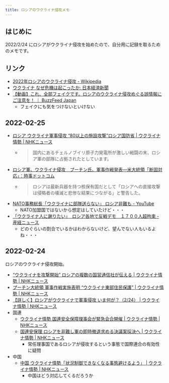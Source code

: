```yaml
---
title: ロシアのウクライナ侵攻メモ
---
```


## はじめに

2022/2/24 にロシアがウクライナ侵攻を始めたので、自分用に記録を取るためのメモです。

## リンク

- [2022年ロシアのウクライナ侵攻 - Wikipedia](https://ja.wikipedia.org/wiki/2022%E5%B9%B4%E3%83%AD%E3%82%B7%E3%82%A2%E3%81%AE%E3%82%A6%E3%82%AF%E3%83%A9%E3%82%A4%E3%83%8A%E4%BE%B5%E6%94%BB)
- [ウクライナ なぜ危機は起こったか: 日本経済新聞](https://www.nikkei.com/telling/DGXZTS00000970X10C22A2000000/)
- [【動画】これ、全部フェイクです。ロシアのウクライナ侵攻めぐる誤情報にご注意を！ ｜ BuzzFeed Japan](https://nordot.app/869536919886708736)
    - フェイクにも気をつけないといけない

## 2022-02-25

- [ロシア ウクライナ軍事侵攻 “80以上の施設攻撃”ロシア国防省 | ウクライナ情勢 | NHKニュース](https://www3.nhk.or.jp/news/html/20220225/k10013500311000.html?utm_int=nsearch_contents_search-items_001)
    - > 国内にあるチェルノブイリ原子力発電所が激しい戦闘の末、ロシア軍の部隊に占拠されたとしています。
- [ロシア軍、ウクライナ侵攻　プーチン氏、軍事作戦発表―米大統領「断固対応」：時事ドットコム](https://www.jiji.com/jc/article?k=2022022400548&g=int)
    - > ロシアは最新兵器を持つ核保有国だとして「ロシアへの直接攻撃は侵略者の壊滅と悲惨な結果につながる」と警告した。
- [NATO事務総長「ウクライナに部隊送らない」 ロシア非難も - YouTube](https://youtu.be/0BBYKS_D8nQ)
    - NATO加盟国ではないから想定はしていたけど・・・
- [「ウクライナ人に謝りたい」　ロシア各地で反戦デモ　１７００人超拘束 - 産経ニュース](https://www.sankei.com/article/20220225-4QO4Q3NPKFJ5XD4EB7ZYUZ7SBQ/photo/TZCMX6XK6BNFZKE5D5RK75R2XU/)
    - どのぐらいの割合でいるかはわからないけど、望んでない人もいるよね・・・

## 2022-02-24

ロシアのウクライナ侵攻開始。

- [“ウクライナを攻撃開始” ロシアの複数の国営通信社が伝える | ウクライナ情勢 | NHKニュース](https://www3.nhk.or.jp/news/html/20220224/k10013498981000.html?utm_int=nsearch_contents_search-items_042)
- [プーチン大統領 軍事作戦実施表明 “ウクライナ東部住民保護” | ウクライナ情勢 | NHKニュース](https://www3.nhk.or.jp/news/html/20220224/k10013498841000.html?utm_int=nsearch_contents_search-items_045)
- [【詳しく】ロシアがウクライナで軍事侵攻 いま何が？（2/24） | ウクライナ情勢 | NHKニュース](https://www3.nhk.or.jp/news/html/20220224/k10013498811000.html?utm_int=nsearch_contents_search-items_022)
- 国連
    - [ウクライナ情勢 国連安全保障理事会が緊急会合開催 | ウクライナ情勢 | NHKニュース](https://www3.nhk.or.jp/news/html/20220224/k10013498661000.html?utm_int=nsearch_contents_search-items_039)
    - [国連安保理 ロシアを非難し軍の即時撤退求める決議案採決へ | ウクライナ情勢 | NHKニュース](https://www3.nhk.or.jp/news/html/20220225/k10013500401000.html?utm_int=nsearch_contents_search-items_004)
        - 常任理事国であるロシアが侵攻するという事態で国際連合の有効性に疑問
- 中国
    - [中国 ウクライナ情勢「状況制御できなくなる事態避けるよう」 | ウクライナ情勢 | NHKニュース](https://www3.nhk.or.jp/news/html/20220224/k10013500141000.html?utm_int=nsearch_contents_search-items_019)
        - 中国はどう対応してくるだろうか
